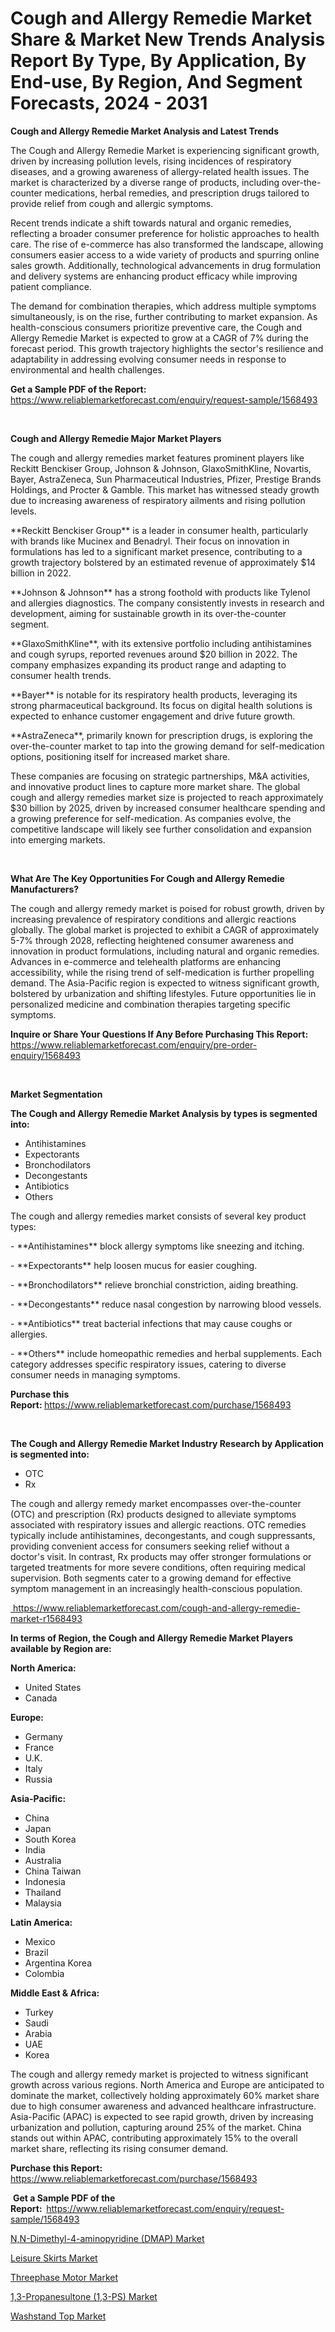 <p><h1>Cough and Allergy Remedie Market Share & Market New Trends Analysis Report By Type, By Application, By End-use, By Region, And Segment Forecasts, 2024 - 2031</h1></p><p><strong>Cough and Allergy Remedie Market Analysis and Latest Trends</strong></p>
<p><p>The Cough and Allergy Remedie Market is experiencing significant growth, driven by increasing pollution levels, rising incidences of respiratory diseases, and a growing awareness of allergy-related health issues. The market is characterized by a diverse range of products, including over-the-counter medications, herbal remedies, and prescription drugs tailored to provide relief from cough and allergic symptoms. </p><p>Recent trends indicate a shift towards natural and organic remedies, reflecting a broader consumer preference for holistic approaches to health care. The rise of e-commerce has also transformed the landscape, allowing consumers easier access to a wide variety of products and spurring online sales growth. Additionally, technological advancements in drug formulation and delivery systems are enhancing product efficacy while improving patient compliance.</p><p>The demand for combination therapies, which address multiple symptoms simultaneously, is on the rise, further contributing to market expansion. As health-conscious consumers prioritize preventive care, the Cough and Allergy Remedie Market is expected to grow at a CAGR of 7% during the forecast period. This growth trajectory highlights the sector's resilience and adaptability in addressing evolving consumer needs in response to environmental and health challenges.</p></p>
<p><strong>Get a Sample PDF of the Report:&nbsp;</strong> <a href="https://www.reliablemarketforecast.com/enquiry/request-sample/1568493?utm_campaign=1159&utm_medium=2&utm_source=Github&utm_content=ia&utm_term=14102024&utm_id=cough-and-allergy-remedie">https://www.reliablemarketforecast.com/enquiry/request-sample/1568493</a></p>
<p>&nbsp;</p>
<p><strong>Cough and Allergy Remedie Major Market Players</strong></p>
<p><p>The cough and allergy remedies market features prominent players like Reckitt Benckiser Group, Johnson & Johnson, GlaxoSmithKline, Novartis, Bayer, AstraZeneca, Sun Pharmaceutical Industries, Pfizer, Prestige Brands Holdings, and Procter & Gamble. This market has witnessed steady growth due to increasing awareness of respiratory ailments and rising pollution levels.</p><p>**Reckitt Benckiser Group** is a leader in consumer health, particularly with brands like Mucinex and Benadryl. Their focus on innovation in formulations has led to a significant market presence, contributing to a growth trajectory bolstered by an estimated revenue of approximately $14 billion in 2022.</p><p>**Johnson & Johnson** has a strong foothold with products like Tylenol and allergies diagnostics. The company consistently invests in research and development, aiming for sustainable growth in its over-the-counter segment.</p><p>**GlaxoSmithKline**, with its extensive portfolio including antihistamines and cough syrups, reported revenues around $20 billion in 2022. The company emphasizes expanding its product range and adapting to consumer health trends.</p><p>**Bayer** is notable for its respiratory health products, leveraging its strong pharmaceutical background. Its focus on digital health solutions is expected to enhance customer engagement and drive future growth.</p><p>**AstraZeneca**, primarily known for prescription drugs, is exploring the over-the-counter market to tap into the growing demand for self-medication options, positioning itself for increased market share.</p><p>These companies are focusing on strategic partnerships, M&A activities, and innovative product lines to capture more market share. The global cough and allergy remedies market size is projected to reach approximately $30 billion by 2025, driven by increased consumer healthcare spending and a growing preference for self-medication. As companies evolve, the competitive landscape will likely see further consolidation and expansion into emerging markets.</p></p>
<p>&nbsp;</p>
<p><strong>What Are The Key Opportunities For Cough and Allergy Remedie Manufacturers?</strong></p>
<p><p>The cough and allergy remedy market is poised for robust growth, driven by increasing prevalence of respiratory conditions and allergic reactions globally. The global market is projected to exhibit a CAGR of approximately 5-7% through 2028, reflecting heightened consumer awareness and innovation in product formulations, including natural and organic remedies. Advances in e-commerce and telehealth platforms are enhancing accessibility, while the rising trend of self-medication is further propelling demand. The Asia-Pacific region is expected to witness significant growth, bolstered by urbanization and shifting lifestyles. Future opportunities lie in personalized medicine and combination therapies targeting specific symptoms.</p></p>
<p><strong>Inquire or Share Your Questions If Any Before Purchasing This Report:</strong> <a href="https://www.reliablemarketforecast.com/enquiry/pre-order-enquiry/1568493?utm_campaign=1159&utm_medium=2&utm_source=Github&utm_content=ia&utm_term=14102024&utm_id=cough-and-allergy-remedie">https://www.reliablemarketforecast.com/enquiry/pre-order-enquiry/1568493</a></p>
<p>&nbsp;</p>
<p><strong>Market Segmentation</strong></p>
<p><strong>The Cough and Allergy Remedie Market Analysis by types is segmented into:</strong></p>
<p><ul><li>Antihistamines</li><li>Expectorants</li><li>Bronchodilators</li><li>Decongestants</li><li>Antibiotics</li><li>Others</li></ul></p>
<p><p>The cough and allergy remedies market consists of several key product types: </p><p>- **Antihistamines** block allergy symptoms like sneezing and itching. </p><p>- **Expectorants** help loosen mucus for easier coughing. </p><p>- **Bronchodilators** relieve bronchial constriction, aiding breathing. </p><p>- **Decongestants** reduce nasal congestion by narrowing blood vessels. </p><p>- **Antibiotics** treat bacterial infections that may cause coughs or allergies. </p><p>- **Others** include homeopathic remedies and herbal supplements. Each category addresses specific respiratory issues, catering to diverse consumer needs in managing symptoms.</p></p>
<p><strong>Purchase this Report:&nbsp;</strong><a href="https://www.reliablemarketforecast.com/purchase/1568493?utm_campaign=1159&utm_medium=2&utm_source=Github&utm_content=ia&utm_term=14102024&utm_id=cough-and-allergy-remedie">https://www.reliablemarketforecast.com/purchase/1568493</a></p>
<p>&nbsp;</p>
<p><strong>The Cough and Allergy Remedie Market Industry Research by Application is segmented into:</strong></p>
<p><ul><li>OTC</li><li>Rx</li></ul></p>
<p><p>The cough and allergy remedy market encompasses over-the-counter (OTC) and prescription (Rx) products designed to alleviate symptoms associated with respiratory issues and allergic reactions. OTC remedies typically include antihistamines, decongestants, and cough suppressants, providing convenient access for consumers seeking relief without a doctor's visit. In contrast, Rx products may offer stronger formulations or targeted treatments for more severe conditions, often requiring medical supervision. Both segments cater to a growing demand for effective symptom management in an increasingly health-conscious population.</p></p>
<p><a href="https://www.reliablemarketforecast.com/cough-and-allergy-remedie-market-r1568493?utm_campaign=1159&utm_medium=2&utm_source=Github&utm_content=ia&utm_term=14102024&utm_id=cough-and-allergy-remedie">&nbsp;https://www.reliablemarketforecast.com/cough-and-allergy-remedie-market-r1568493</a></p>
<p><strong>In terms of Region, the Cough and Allergy Remedie Market Players available by Region are:</strong></p>
<p>
    <p> <strong> North America: </strong>
        <ul>
            <li>United States</li>
            <li>Canada</li>
        </ul>
        </p> 
    <p> <strong> Europe: </strong>
        <ul>
            <li>Germany</li>
            <li>France</li>
            <li>U.K.</li>
            <li>Italy</li>
            <li>Russia</li>
        </ul>
        </p> 
    <p> <strong> Asia-Pacific: </strong>
        <ul>
            <li>China</li>
            <li>Japan</li>
            <li>South Korea</li>
            <li>India</li>
            <li>Australia</li>
            <li>China Taiwan</li>
            <li>Indonesia</li>
            <li>Thailand</li>
            <li>Malaysia</li>
        </ul>
        </p> 
    <p> <strong> Latin America: </strong>
        <ul>
            <li>Mexico</li>
            <li>Brazil</li>
            <li>Argentina Korea</li>
            <li>Colombia</li>
        </ul>
        </p> 
    <p> <strong> Middle East & Africa: </strong>
        <ul>
            <li>Turkey</li>
            <li>Saudi</li>
            <li>Arabia</li>
            <li>UAE</li>
            <li>Korea</li>
        </ul>
    </p>
    </p>
<p><p>The cough and allergy remedy market is projected to witness significant growth across various regions. North America and Europe are anticipated to dominate the market, collectively holding approximately 60% market share due to high consumer awareness and advanced healthcare infrastructure. Asia-Pacific (APAC) is expected to see rapid growth, driven by increasing urbanization and pollution, capturing around 25% of the market. China stands out within APAC, contributing approximately 15% to the overall market share, reflecting its rising consumer demand.</p></p>
<p><strong>Purchase this Report: </strong><a href="https://www.reliablemarketforecast.com/purchase/1568493?utm_campaign=1159&utm_medium=2&utm_source=Github&utm_content=ia&utm_term=14102024&utm_id=cough-and-allergy-remedie">https://www.reliablemarketforecast.com/purchase/1568493</a></p>
<p>&nbsp;<strong>Get a Sample PDF of the Report:&nbsp;&nbsp;</strong><a href="https://www.reliablemarketforecast.com/enquiry/request-sample/1568493?utm_campaign=1159&utm_medium=2&utm_source=Github&utm_content=ia&utm_term=14102024&utm_id=cough-and-allergy-remedie">https://www.reliablemarketforecast.com/enquiry/request-sample/1568493</a></p>
<p><strong></strong></p>
<p><p><a href="https://www.linkedin.com/pulse/booming-nn-dimethyl-4-aminopyridine-dmap-market-sector-analysis-5h3pf?trk=public_post_embed_feed-article-content&utm_campaign=1159&utm_medium=2&utm_source=Github&utm_content=ia&utm_term=14102024&utm_id=cough-and-allergy-remedie">N,N-Dimethyl-4-aminopyridine (DMAP) Market</a></p><p><a href="https://github.com/drucillasg4mac/Market-Research-Report-List-1/blob/main/leisure-skirts-market.md?utm_campaign=1159&utm_medium=2&utm_source=Github&utm_content=ia&utm_term=14102024&utm_id=cough-and-allergy-remedie">Leisure Skirts Market</a></p><p><a href="https://www.linkedin.com/pulse/threephase-motor-market-size-share-analysis-growth-trends-6qrdf?trk=public_post_embed_feed-article-content&utm_campaign=1159&utm_medium=2&utm_source=Github&utm_content=ia&utm_term=14102024&utm_id=cough-and-allergy-remedie">Threephase Motor Market</a></p><p><a href="https://www.linkedin.com/pulse/global-13-propanesultone-13-ps-market-trends-insights-growth-kr0bf?trk=public_post_embed_feed-article-content&utm_campaign=1159&utm_medium=2&utm_source=Github&utm_content=ia&utm_term=14102024&utm_id=cough-and-allergy-remedie">1,3-Propanesultone (1,3-PS) Market</a></p><p><a href="https://github.com/bricelanl8g/Market-Research-Report-List-1/blob/main/washstand-top-market.md?utm_campaign=1159&utm_medium=2&utm_source=Github&utm_content=ia&utm_term=14102024&utm_id=cough-and-allergy-remedie">Washstand Top Market</a></p></p>